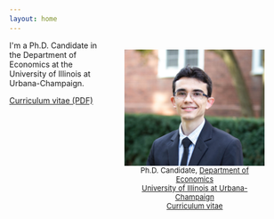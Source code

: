 ```yaml
---
layout: home
---
```


 <style type="text/css">
  figure, div.figure {
      float: right;
      width: 50%;
      text-align: center;
      font-size: smaller;
      padding: 0.4em;
      text-indent: 0;
    }
  </style>

<figure>
<img src="./files/profile.jpg" alt="profile" style="width: 350px;" align="right" />
<figcaption align="right"><p align="center"><font size="2.5">Ph.D. Candidate, <a href="http://www.economics.illinois.edu" target="_blank">Department of Economics</a><br/> <a href="https://illinois.edu/" target="_blank">University of Illinois at Urbana-Champaign</a><br/> <a href="/files/vpsantanna_CV.pdf" target="_blank">Curriculum vitae</a> </font></p></figcaption>
</figure>

I'm a Ph.D. Candidate in the Department of Economics at the University of Illinois at Urbana-Champaign. 

 <a href="/files/vpsantanna_CV.pdf" target="_blank">Curriculum vitae (PDF)</a>

